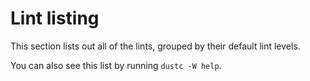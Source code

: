 # Lint listing

This section lists out all of the lints, grouped by their default lint levels.

You can also see this list by running `dustc -W help`.
